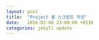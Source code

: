 ```yaml
---
layout: post
title:  "Project 쉘 스크립트 작성"
date:   2016-02-08 23:00:00 +0530
categories: jekyll update
---
```

